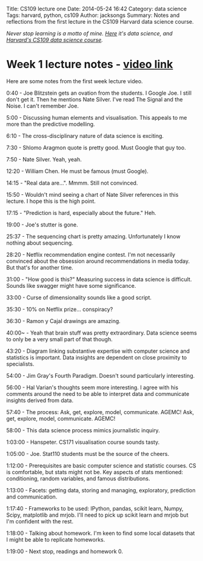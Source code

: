 Title: CS109 lecture one
Date: 2014-05-24 16:42
Category: data science
Tags: harvard, python, cs109
Author: jacksongs
Summary: Notes and reflections from the first lecture in the CS109 Harvard data science course.

*Never stop learning is a motto of mine. [Here](/dabbling-in-data-science.html) it's data science, and [Harvard's CS109 data science course](http://cs109.org/).*

Week 1 lecture notes - [video link](http://cm.dce.harvard.edu/2014/01/14328/L01/index_H264SingleHighBandwidth-16x9.shtml)
====================

Here are some notes from the first week lecture video.

0:40 - Joe Blitzstein gets an ovation from the students. I Google Joe. I still don't get it. Then he mentions Nate Silver. I've read The Signal and the Noise. I can't remember Joe.

5:00 - Discussing human elements and visualisation. This appeals to me more than the predictive modelling.

6:10 - The cross-disciplinary nature of data science is exciting.

7:30 - Shlomo Aragmon quote is pretty good. Must Google that guy too.

7:50 - Nate Silver. Yeah, yeah.

12:20 - William Chen. He must be famous (must Google).

14:15 - "Real data are...". Mmmm. Still not convinced.

15:50 - Wouldn't mind seeing a chart of Nate Silver references in this lecture. I hope this is the high point.

17:15 - "Prediction is hard, especially about the future." Heh.

19:00 - Joe's stutter is gone.

25:37 - The sequencing chart is pretty amazing. Unfortunately I know nothing about sequencing.

28:20 - Netflix recommendation engine contest. I'm not necessarily convinced about the obsession around recommendations in media today. But that's for another time.

31:00 - "How good is this?" Measuring success in data science is difficult. Sounds like swagger might have some significance.

33:00 - Curse of dimensionality sounds like a good script.

35:30 - 10% on Netflix prize... conspiracy?

36:30 - Ramon y Cajal drawings are amazing.

40:00~ - Yeah that brain stuff was pretty extraordinary. Data science seems to only be a very small part of that though.

43:20 - Diagram linking substantive expertise with computer science and statistics is important. Data insights are dependent on close proximity to specialists.

54:00 - Jim Gray's Fourth Paradigm. Doesn't sound particularly interesting.

56:00 - Hal Varian's thoughts seem more interesting. I agree with his comments around the need to be able to interpret data and communicate insights derived from data.

57:40 - The process: Ask, get, explore, model, communicate. AGEMC! Ask, get, explore, model, communicate. AGEMC!

58:00 - This data science process mimics journalistic inquiry. 

1:03:00 - Hanspeter. CS171 visualisation course sounds tasty.

1:05:00 - Joe. Stat110 students must be the source of the cheers.

1:12:00 - Prerequisites are basic computer science and statistic courses. CS is comfortable, but stats might not be. Key aspects of stats mentioned: conditioning, random variables, and famous distributions.

1:13:00 - Facets: getting data, storing and managing, exploratory, prediction and communication.

1:17:40 - Frameworks to be used: IPython, pandas, scikit learn, Numpy, Scipy, matplotlib and mrjob. I'll need to pick up scikit learn and mrjob but I'm confident with the rest.

1:18:00 - Talking about homework. I'm keen to find some local datasets that I might be able to replicate homeworks.

1:19:00 - Next stop, readings and homework 0.

